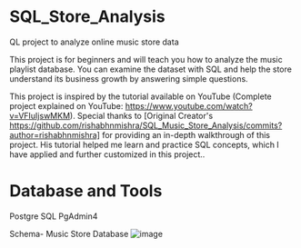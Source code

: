 # SQL_Store_Analysis
QL project to analyze online music store data

This project is for beginners and will teach you how to analyze the music playlist database. You can examine the dataset with SQL and help the store understand its business growth by answering simple questions.

This project is inspired by the tutorial available on YouTube (Complete project explained on YouTube: https://www.youtube.com/watch?v=VFIuIjswMKM). Special thanks to [Original Creator's https://github.com/rishabhnmishra/SQL_Music_Store_Analysis/commits?author=rishabhnmishra] for providing an in-depth walkthrough of this project. His tutorial helped me learn and practice SQL concepts, which I have applied and further customized in this project..

# Database and Tools
Postgre SQL
PgAdmin4

Schema- Music Store Database
![image](https://github.com/user-attachments/assets/4380d953-0784-4b39-a2d7-cb90cf4abdac)
